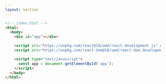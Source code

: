 ```yaml
---
layout: section
---
```


```html {all|6-7|9-11}
<!-- index.html -->
<html>
  <body>
    <div id="app"></div>

    <script src="https://unpkg.com/react@18/umd/react.development.js" crossorigin></script>
    <script src="https://unpkg.com/react-dom@18/umd/react-dom.development.js" crossorigin></script>

    <script type="text/javascript">
      const app = document.getElementById('app');
    </script>
  </body>
</html>
```

<style>
code {
  @apply text-sm !important;
}
</style>

<!--
- Vamos editar o arquivo que criamos antes
- Deixar o conteúdo dessa forma
-->
